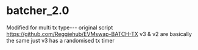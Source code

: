 # batcher_2.0
Modified for multi tx type--- original script https://github.com/Reggiehub/EVMswap-BATCH-TX
v3 & v2 are basically the same just v3 has a randomised tx timer
